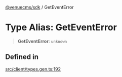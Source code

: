 [@venuecms/sdk](../wiki/Home) / GetEventError

# Type Alias: GetEventError

> **GetEventError**: `unknown`

## Defined in

[src/client/types.gen.ts:192](https://github.com/venuecms/sdk/blob/237fa033828e8f78d40380a5c39f6cf5abc00484/src/client/types.gen.ts#L192)
